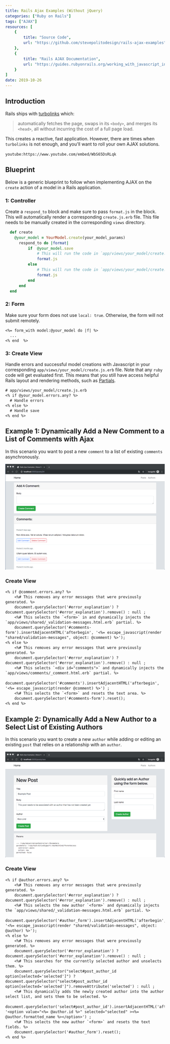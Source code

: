 ```yaml
---
title: Rails Ajax Examples (Without jQuery)
categories: ["Ruby on Rails"]
tags: ["AJAX"]
resources: [
    {
        title: "Source Code",
        url: "https://github.com/stevepolitodesign/rails-ajax-examples"
    },
    {
        title: "Rails AJAX Documentation",
        url: "https://guides.rubyonrails.org/working_with_javascript_in_rails.html#a-simple-example"
    }
]
date: 2019-10-26
---
```


## Introduction

Rails ships with [turbolinks](https://github.com/turbolinks/turbolinks) which:

> automatically fetches the page, swaps in its `<body>`, and merges its `<head>`, all without incurring the cost of a full page load.

This creates a reactive, fast application. However, there are times when `turbolinks` is not enough, and you'll want to roll your own AJAX solutions.

`youtube:https://www.youtube.com/embed/WbS65DsRLqk`

## Blueprint

Below is a generic blueprint to follow when implementing AJAX on the `create` action of a model in a Rails application.

### 1: Controller

Create a `respond_to` block and make sure to pass `format.js` in the block. This will automatically render a corresponding `create.js.erb` file. This file needs to be manually created in the corresponding `views` directory.

```ruby
  def create
    @your_model = YourModel.create(your_model_params)
      respond_to do |format|
          if  @your_model.save
              # This will run the code in `app/views/your_model/create.js.erb`.
              format.js
          else
              # This will run the code in `app/views/your_model/create.js.erb`.
              format.js
          end
      end
  end
```

### 2: Form

Make sure your form does not use `local: true`. Otherwise, the form will not submit remotely.

```erb
<%= form_with model:@your_model do |f| %>
  ...
<% end  %>
```

### 3: Create View

Handle errors and successful model creations with Javascript in your corresponding `app/views/your_model/create.js.erb` file. Note that any `ruby` code will get evaluated first. This means that you still have access helpful Rails layout and rendering methods, such as [Partials](https://guides.rubyonrails.org/layouts_and_rendering.html#using-partials).

```erb
# app/views/your_model/create.js.erb
<% if @your_model.errors.any? %>
  # Handle errors
<% else %>
  # Handle save
<% end %>
```

## Example 1: Dynamically Add a New Comment to a List of Comments with Ajax

In this scenario you want to post a new `comment` to a list of existing `comments` asynchronously.

![Add a comment via AJAX](/assets/images/posts/rails-ajax-examples/adding_a_comment_via_ajax.gif)

### Create View

```erb
<% if @comment.errors.any? %>
    <%# This removes any error messages that were previously generated. %>
    document.querySelector('#error_explanation') ? document.querySelector('#error_explanation').remove() : null ;
    <%# This selects the `<form>` in and dynamically injects the `app/views/shared/_validation-messages.html.erb` partial. %>
    document.querySelector('#comments-form').insertAdjacentHTML('afterbegin', '<%= escape_javascript(render "shared/validation-messages", object: @comment) %>');
<% else %>
    <%# This removes any error messages that were previously generated. %>
    document.querySelector('#error_explanation') ? document.querySelector('#error_explanation').remove() : null ;
    <%# This selects `<div id="comments">` and dynamically injects the `app/views/comments/_comment.html.erb` partial. %>
    document.querySelector('#comments').insertAdjacentHTML('afterbegin', '<%= escape_javascript(render @comment) %>') ;
    <%# This selects the `<form>` and resets the text area. %>
    document.querySelector('#comments-form').reset();
<% end %>
```

## Example 2: Dynamically Add a New Author to a Select List of Existing Authors

In this scenario you want to create a new `author` while adding or editing an existing `post` that relies on a relationship with an `author`.

![Add an author via AJAX](/assets/images/posts/rails-ajax-examples/adding_an_author_via_ajax.gif)

### Create View

```erb
<% if @author.errors.any? %>
    <%# This removes any error messages that were previously generated. %>
    document.querySelector('#error_explanation') ? document.querySelector('#error_explanation').remove() : null ;
    <%# This selects the new author `<form>` and dynamically injects the `app/views/shared/_validation-messages.html.erb` partial. %>
    document.querySelector('#author_form').insertAdjacentHTML('afterbegin', '<%= escape_javascript(render "shared/validation-messages", object: @author) %>');
<% else %>
    <%# This removes any error messages that were previously generated. %>
    document.querySelector('#error_explanation') ? document.querySelector('#error_explanation').remove() : null ;
    <%# This searches for the currently selected author and unselects them. %>
    document.querySelector("select#post_author_id option[selected='selected']") ? document.querySelector("select#post_author_id option[selected='selected']").removeAttribute('selected') : null ;
    <%# This dynamically adds the newly created author into the author select list, and sets them to be selected. %>
    document.querySelector('select#post_author_id').insertAdjacentHTML('afterbegin', '<option value="<%= @author.id %>" selected="selected" ><%= @author.formatted_name %></option>') ;
    <%# This selects the new author `<form>` and resets the text fields. %>
    document.querySelector('#author_form').reset();
<% end %>
```
